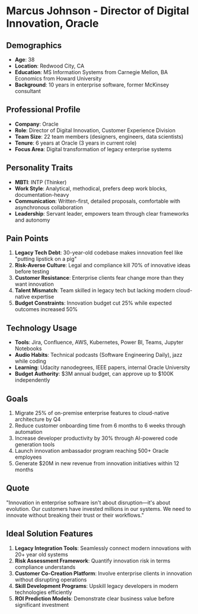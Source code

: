 # Marcus Johnson - Director of Digital Innovation, Oracle

## Demographics
- **Age**: 38
- **Location**: Redwood City, CA
- **Education**: MS Information Systems from Carnegie Mellon, BA Economics from Howard University
- **Background**: 10 years in enterprise software, former McKinsey consultant

## Professional Profile
- **Company**: Oracle
- **Role**: Director of Digital Innovation, Customer Experience Division
- **Team Size**: 22 team members (designers, engineers, data scientists)
- **Tenure**: 6 years at Oracle (3 years in current role)
- **Focus Area**: Digital transformation of legacy enterprise systems

## Personality Traits
- **MBTI**: INTP (Thinker)
- **Work Style**: Analytical, methodical, prefers deep work blocks, documentation-heavy
- **Communication**: Written-first, detailed proposals, comfortable with asynchronous collaboration
- **Leadership**: Servant leader, empowers team through clear frameworks and autonomy

## Pain Points
1. **Legacy Tech Debt**: 30-year-old codebase makes innovation feel like "putting lipstick on a pig"
2. **Risk-Averse Culture**: Legal and compliance kill 70% of innovative ideas before testing
3. **Customer Resistance**: Enterprise clients fear change more than they want innovation
4. **Talent Mismatch**: Team skilled in legacy tech but lacking modern cloud-native expertise
5. **Budget Constraints**: Innovation budget cut 25% while expected outcomes increased 50%

## Technology Usage
- **Tools**: Jira, Confluence, AWS, Kubernetes, Power BI, Teams, Jupyter Notebooks
- **Audio Habits**: Technical podcasts (Software Engineering Daily), jazz while coding
- **Learning**: Udacity nanodegrees, IEEE papers, internal Oracle University
- **Budget Authority**: $3M annual budget, can approve up to $100K independently

## Goals
1. Migrate 25% of on-premise enterprise features to cloud-native architecture by Q4
2. Reduce customer onboarding time from 6 months to 6 weeks through automation
3. Increase developer productivity by 30% through AI-powered code generation tools
4. Launch innovation ambassador program reaching 500+ Oracle employees
5. Generate $20M in new revenue from innovation initiatives within 12 months

## Quote
"Innovation in enterprise software isn't about disruption—it's about evolution. Our customers have invested millions in our systems. We need to innovate without breaking their trust or their workflows."

## Ideal Solution Features
1. **Legacy Integration Tools**: Seamlessly connect modern innovations with 20+ year old systems
2. **Risk Assessment Framework**: Quantify innovation risk in terms compliance understands
3. **Customer Co-Creation Platform**: Involve enterprise clients in innovation without disrupting operations
4. **Skill Development Programs**: Upskill legacy developers in modern technologies efficiently
5. **ROI Prediction Models**: Demonstrate clear business value before significant investment
